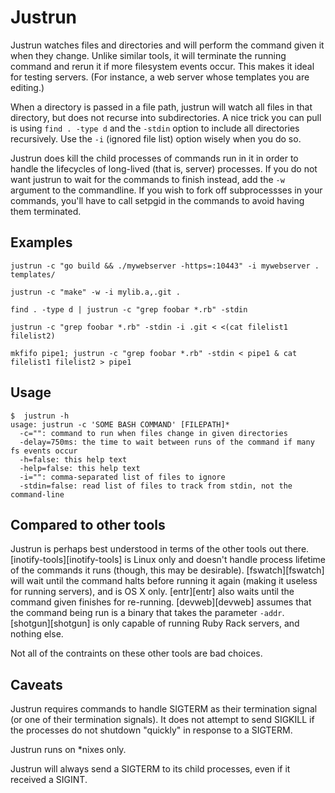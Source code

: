 Justrun
=======

Justrun watches files and directories and will perform the command given it
when they change. Unlike similar tools, it will terminate the running command
and rerun it if more filesystem events occur. This makes it ideal for testing
servers. (For instance, a web server whose templates you are editing.)

When a directory is passed in a file path, justrun will watch all files in
that directory, but does not recurse into subdirectories. A nice trick you can
pull is using `find . -type d` and the `-stdin` option to include all
directories recursively. Use the `-i` (ignored file list) option wisely when
you do so.

Justrun does kill the child processes of commands run in it in order to handle
the lifecycles of long-lived (that is, server) processes. If you do not want
justrun to wait for the commands to finish instead, add the `-w` argument to
the commandline. If you wish to fork off subprocessses in your commands,
you'll have to call setpgid in the commands to avoid having them terminated.

Examples
--------

    justrun -c "go build && ./mywebserver -https=:10443" -i mywebserver . templates/

    justrun -c "make" -w -i mylib.a,.git .

    find . -type d | justrun -c "grep foobar *.rb" -stdin

    justrun -c "grep foobar *.rb" -stdin -i .git < <(cat filelist1 filelist2)

    mkfifo pipe1; justrun -c "grep foobar *.rb" -stdin < pipe1 & cat filelist1 filelist2 > pipe1

Usage
-----

    $  justrun -h
    usage: justrun -c 'SOME BASH COMMAND' [FILEPATH]*
      -c="": command to run when files change in given directories
      -delay=750ms: the time to wait between runs of the command if many fs events occur
      -h=false: this help text
      -help=false: this help text
      -i="": comma-separated list of files to ignore
      -stdin=false: read list of files to track from stdin, not the command-line

Compared to other tools
-----------------------

Justrun is perhaps best understood in terms of the other tools out
there. [inotify-tools][inotify-tools] is Linux only and doesn't handle process
lifetime of the commands it runs (though, this may be
desirable). [fswatch][fswatch] will wait until the command halts before
running it again (making it useless for running servers), and is OS X
only. [entr][entr] also waits until the command given finishes for
re-running. [devweb][devweb] assumes that the command being run is a binary
that takes the parameter `-addr`. [shotgun][shotgun] is only capable of
running Ruby Rack servers, and nothing else.

Not all of the contraints on these other tools are bad choices.

Caveats
-------

Justrun requires commands to handle SIGTERM as their termination signal (or
one of their termination signals). It does not attempt to send SIGKILL if the
processes do not shutdown "quickly" in response to a SIGTERM.

Justrun runs on *nixes only.

Justrun will always send a SIGTERM to its child processes, even if it received
a SIGINT.
